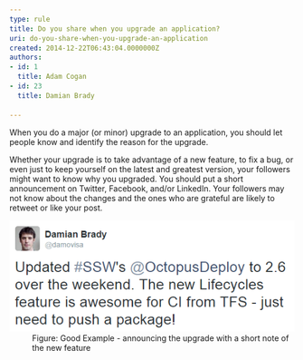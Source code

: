 ```yaml
---
type: rule
title: Do you share when you upgrade an application?
uri: do-you-share-when-you-upgrade-an-application
created: 2014-12-22T06:43:04.0000000Z
authors:
- id: 1
  title: Adam Cogan
- id: 23
  title: Damian Brady

---
```




<span class='intro'> ​When you do a major (or minor)&#160;upgrade to an&#160;application, you should let people know and identify the reason for the upgrade.<br> </span>

<p>Whether your upgrade is to take advantage of a new feature, to fix a bug, or even just to keep yourself on the latest and greatest version, your followers might want to know why you upgraded. You should put a short announcement on Twitter, Facebook, and/or LinkedIn. Your followers may not know about the changes and the ones who are grateful are likely to retweet or like your post. ​</p><dl class="goodImage"><dt><img src="./octopus_upgrade.png" alt="octopus_upgrade.png" /></dt><dd>Figure&#58; Good Example - announcing the upgrade with a short note of the new feature​<br></dd></dl>


